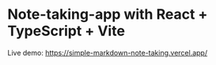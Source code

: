 # Note-taking-app with React + TypeScript + Vite
Live demo: https://simple-markdown-note-taking.vercel.app/

